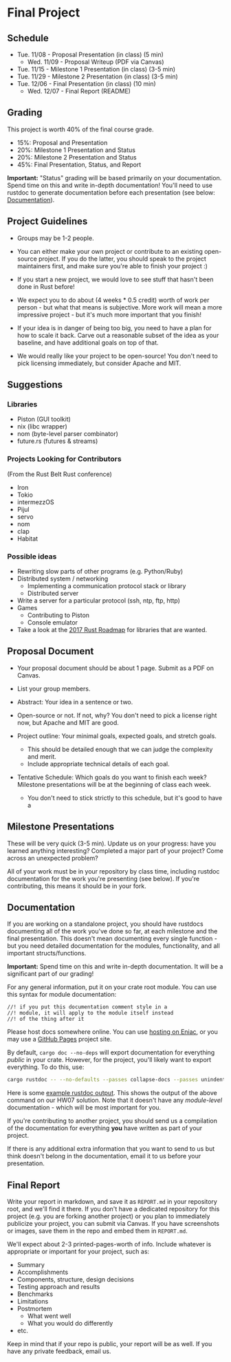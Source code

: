 # Final Project

## Schedule

* Tue. 11/08 - Proposal Presentation (in class) (5 min)
  * Wed. 11/09 - Proposal Writeup (PDF via Canvas)
* Tue. 11/15 - Milestone 1 Presentation (in class) (3-5 min)
* Tue. 11/29 - Milestone 2 Presentation (in class) (3-5 min)
* Tue. 12/06 - Final Presentation (in class) (10 min)
  * Wed. 12/07 - Final Report (README)

## Grading

This project is worth 40% of the final course grade.

* 15%: Proposal and Presentation
* 20%: Milestone 1 Presentation and Status
* 20%: Milestone 2 Presentation and Status
* 45%: Final Presentation, Status, and Report

**Important:** "Status" grading will be based primarily on your documentation.
Spend time on this and write in-depth documentation!
You'll need to use rustdoc to generate documentation before each presentation
(see below: [Documentation](#documentation)).

## Project Guidelines

* Groups may be 1-2 people.

* You can either make your own project or contribute to an existing open-source
  project. If you do the latter, you should speak to the project maintainers
  first, and make sure you're able to finish your project :)

* If you start a new project, we would love to see stuff that hasn't been done in
  Rust before!

* We expect you to do about (4 weeks * 0.5 credit) worth of work per person -
  but what that means is subjective. More work will mean a more impressive
  project - but it's much more important that you finish!

* If your idea is in danger of being too big, you need to have a plan for how
  to scale it back. Carve out a reasonable subset of the idea as your baseline,
  and have additional goals on top of that.

* We would really like your project to be open-source!
  You don't need to pick licensing immediately, but consider Apache and MIT.

## Suggestions

### Libraries

* Piston (GUI toolkit)
* nix (libc wrapper)
* nom (byte-level parser combinator)
* future.rs (futures & streams)

### Projects Looking for Contributors

(From the Rust Belt Rust conference)

* Iron
* Tokio
* intermezzOS
* Pijul
* servo
* nom
* clap
* Habitat

### Possible ideas

* Rewriting slow parts of other programs (e.g. Python/Ruby)
* Distributed system / networking
    * Implementing a communication protocol stack or library
    * Distributed server
* Write a server for a particular protocol (ssh, ntp, ftp, http)
* Games
    * Contributing to Piston
    * Console emulator
* Take a look at the [2017 Rust
  Roadmap](https://internals.rust-lang.org/t/setting-our-vision-for-the-2017-cycle/3958)
  for libraries that are wanted.

## Proposal Document

* Your proposal document should be about 1 page. Submit as a PDF on Canvas.

* List your group members.

* Abstract: Your idea in a sentence or two.

* Open-source or not. If not, why?
  You don't need to pick a license right now, but Apache and MIT are good.

* Project outline: Your minimal goals, expected goals, and stretch goals.
    * This should be detailed enough that we can judge the complexity and merit.
    * Include appropriate technical details of each goal.

* Tentative Schedule: Which goals do you want to finish each week? Milestone
  presentations will be at the beginning of class each week.
    * You don't need to stick strictly to this schedule, but it's good to have a

## Milestone Presentations

These will be very quick (3-5 min). Update us on your progress: have you learned
anything interesting? Completed a major part of your project? Come across an
unexpected problem?

All of your work must be in your repository by class time, including
rustdoc documentation for the work you're presenting (see below).
If you're contributing, this means it should be in your fork.

## Documentation

If you are working on a standalone project, you should have rustdocs documenting
all of the work you've done so far, at each milestone and the final
presentation. This doesn't mean documenting every single function - but you need
detailed documentation for the modules, functionality, and all important
structs/functions.

**Important:** Spend time on this and write in-depth documentation.
It will be a significant part of our grading!

For any general information, put it on your crate root module. You can use
this syntax for module documentation:

```
//! if you put this documentation comment style in a
//! module, it will apply to the module itself instead
//! of the thing after it
```

Please host docs somewhere online. You can use
[hosting on Eniac](http://www.seas.upenn.edu/cets/answers/webpage.html),
or you may use a [GitHub Pages](https://pages.github.com/) project site.

By default, `cargo doc --no-deps` will export documentation for everything
_public_ in your crate. However, for the project, you'll likely want to
export everything. To do this, use:

```sh
cargo rustdoc -- --no-defaults --passes collapse-docs --passes unindent-comments
```

Here is some [example rustdoc output](http://cis198-2016s.github.io/final-sample-rustdoc/webchat/).
This shows the output of the above command on our HW07 solution. Note that it
doesn't have any _module-level_ documentation - which will be most important
for you.

If you're contributing to another project, you should send us a compilation of
the documentation for everything **you** have written as part of your project.

If there is any additional extra information that you want to send to us but
think doesn't belong in the documentation, email it to us before your
presentation.

## Final Report

Write your report in markdown, and save it as `REPORT.md` in your repository
root, and we'll find it there. If you don't have a dedicated repository for this
project (e.g. you are forking another project) or you plan to immediately
publicize your project, you can submit via Canvas. If you have screenshots or
images, save them in the repo and embed them in `REPORT.md`.

We'll expect about 2-3 printed-pages-worth of info. Include whatever is
appropriate or important for your project, such as:

* Summary
* Accomplishments
* Components, structure, design decisions
* Testing approach and results
* Benchmarks
* Limitations
* Postmortem
    * What went well
    * What you would do differently
* etc.

Keep in mind that if your repo is public, your report will be as well.
If you have any private feedback, email us.
